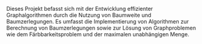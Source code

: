 
Dieses Projekt befasst sich mit der Entwicklung effizienter Graphalgorithmen durch die Nutzung von Baumweite und Baumzerlegungen. 
Es umfasst die Implementierung von Algorithmen zur Berechnung von Baumzerlegungen sowie zur Lösung von Graphproblemen wie dem Färbbarkeitsproblem und der maximalen unabhängigen Menge.
